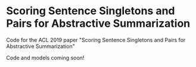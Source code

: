 # Scoring Sentence Singletons and Pairs for Abstractive Summarization
Code for the ACL 2019 paper "Scoring Sentence Singletons and Pairs for Abstractive Summarization"

Code and models coming soon!
